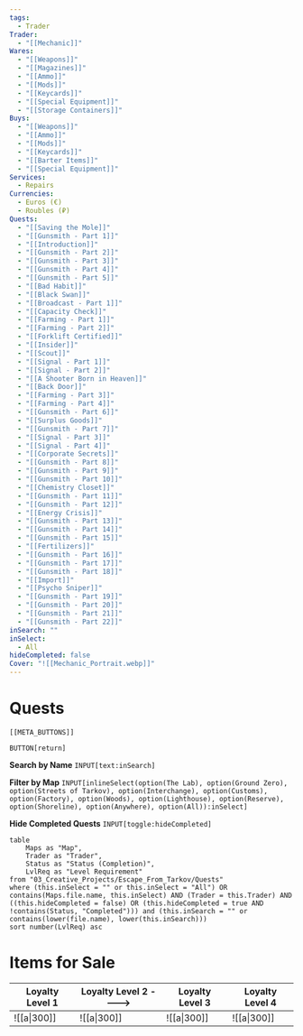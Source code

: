 ```yaml
---
tags:
  - Trader
Trader:
  - "[[Mechanic]]"
Wares:
  - "[[Weapons]]"
  - "[[Magazines]]"
  - "[[Ammo]]"
  - "[[Mods]]"
  - "[[Keycards]]"
  - "[[Special Equipment]]"
  - "[[Storage Containers]]"
Buys:
  - "[[Weapons]]"
  - "[[Ammo]]"
  - "[[Mods]]"
  - "[[Keycards]]"
  - "[[Barter Items]]"
  - "[[Special Equipment]]"
Services:
  - Repairs
Currencies:
  - Euros (€)
  - Roubles (₽)
Quests:
  - "[[Saving the Mole]]"
  - "[[Gunsmith - Part 1]]"
  - "[[Introduction]]"
  - "[[Gunsmith - Part 2]]"
  - "[[Gunsmith - Part 3]]"
  - "[[Gunsmith - Part 4]]"
  - "[[Gunsmith - Part 5]]"
  - "[[Bad Habit]]"
  - "[[Black Swan]]"
  - "[[Broadcast - Part 1]]"
  - "[[Capacity Check]]"
  - "[[Farming - Part 1]]"
  - "[[Farming - Part 2]]"
  - "[[Forklift Certified]]"
  - "[[Insider]]"
  - "[[Scout]]"
  - "[[Signal - Part 1]]"
  - "[[Signal - Part 2]]"
  - "[[A Shooter Born in Heaven]]"
  - "[[Back Door]]"
  - "[[Farming - Part 3]]"
  - "[[Farming - Part 4]]"
  - "[[Gunsmith - Part 6]]"
  - "[[Surplus Goods]]"
  - "[[Gunsmith - Part 7]]"
  - "[[Signal - Part 3]]"
  - "[[Signal - Part 4]]"
  - "[[Corporate Secrets]]"
  - "[[Gunsmith - Part 8]]"
  - "[[Gunsmith - Part 9]]"
  - "[[Gunsmith - Part 10]]"
  - "[[Chemistry Closet]]"
  - "[[Gunsmith - Part 11]]"
  - "[[Gunsmith - Part 12]]"
  - "[[Energy Crisis]]"
  - "[[Gunsmith - Part 13]]"
  - "[[Gunsmith - Part 14]]"
  - "[[Gunsmith - Part 15]]"
  - "[[Fertilizers]]"
  - "[[Gunsmith - Part 16]]"
  - "[[Gunsmith - Part 17]]"
  - "[[Gunsmith - Part 18]]"
  - "[[Import]]"
  - "[[Psycho Sniper]]"
  - "[[Gunsmith - Part 19]]"
  - "[[Gunsmith - Part 20]]"
  - "[[Gunsmith - Part 21]]"
  - "[[Gunsmith - Part 22]]"
inSearch: ""
inSelect:
  - All
hideCompleted: false
Cover: "![[Mechanic_Portrait.webp]]"
---
```

# Quests

```meta-bind-embed
[[META_BUTTONS]]
```
`BUTTON[return]` 

**Search by Name**
`INPUT[text:inSearch]`

**Filter by Map**
`INPUT[inlineSelect(option(The Lab), option(Ground Zero), option(Streets of Tarkov), option(Interchange), option(Customs), option(Factory), option(Woods), option(Lighthouse), option(Reserve), option(Shoreline), option(Anywhere), option(All)):inSelect]`

**Hide Completed Quests**
`INPUT[toggle:hideCompleted]`
```dataview
table 
    Maps as "Map", 
    Trader as "Trader", 
    Status as "Status (Completion)", 
    LvlReq as "Level Requirement"
from "03_Creative_Projects/Escape_From_Tarkov/Quests"
where (this.inSelect = "" or this.inSelect = "All") OR contains(Maps.file.name, this.inSelect) AND (Trader = this.Trader) AND ((this.hideCompleted = false) OR (this.hideCompleted = true AND !contains(Status, "Completed"))) and (this.inSearch = "" or contains(lower(file.name), lower(this.inSearch)))
sort number(LvlReq) asc
```

# Items for Sale

| Loyalty Level 1 | Loyalty Level 2 ----> | Loyalty Level 3 | Loyalty Level 4 |
| --------------- | --------------------- | --------------- | --------------- |
| ![[a\|300]]     | ![[a\|300]]           | ![[a\|300]]     | ![[a\|300]]     |
